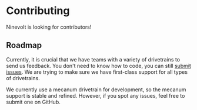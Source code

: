# Contributing

Ninevolt is looking for contributors!

## Roadmap
Currently, it is crucial that we have teams with a variety of
drivetrains to send us feedback. You don't need to know how to code, you
can still [submit issues](https://github.com/edinaftc/Ninevolt/issues/).
We are trying to make sure we have first-class support for all types of
drivetrains.

We currently use a mecanum drivetrain for development, so the mecanum
support is stable and refined. However, if you spot any issues, feel free to submit one on GitHub.
